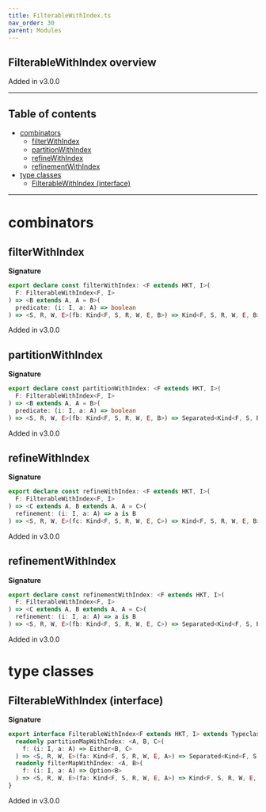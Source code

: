 ```yaml
---
title: FilterableWithIndex.ts
nav_order: 30
parent: Modules
---
```


## FilterableWithIndex overview

Added in v3.0.0

---

<h2 class="text-delta">Table of contents</h2>

- [combinators](#combinators)
  - [filterWithIndex](#filterwithindex)
  - [partitionWithIndex](#partitionwithindex)
  - [refineWithIndex](#refinewithindex)
  - [refinementWithIndex](#refinementwithindex)
- [type classes](#type-classes)
  - [FilterableWithIndex (interface)](#filterablewithindex-interface)

---

# combinators

## filterWithIndex

**Signature**

```ts
export declare const filterWithIndex: <F extends HKT, I>(
  F: FilterableWithIndex<F, I>
) => <B extends A, A = B>(
  predicate: (i: I, a: A) => boolean
) => <S, R, W, E>(fb: Kind<F, S, R, W, E, B>) => Kind<F, S, R, W, E, B>
```

Added in v3.0.0

## partitionWithIndex

**Signature**

```ts
export declare const partitionWithIndex: <F extends HKT, I>(
  F: FilterableWithIndex<F, I>
) => <B extends A, A = B>(
  predicate: (i: I, a: A) => boolean
) => <S, R, W, E>(fb: Kind<F, S, R, W, E, B>) => Separated<Kind<F, S, R, W, E, B>, Kind<F, S, R, W, E, B>>
```

Added in v3.0.0

## refineWithIndex

**Signature**

```ts
export declare const refineWithIndex: <F extends HKT, I>(
  F: FilterableWithIndex<F, I>
) => <C extends A, B extends A, A = C>(
  refinement: (i: I, a: A) => a is B
) => <S, R, W, E>(fc: Kind<F, S, R, W, E, C>) => Kind<F, S, R, W, E, B>
```

Added in v3.0.0

## refinementWithIndex

**Signature**

```ts
export declare const refinementWithIndex: <F extends HKT, I>(
  F: FilterableWithIndex<F, I>
) => <C extends A, B extends A, A = C>(
  refinement: (i: I, a: A) => a is B
) => <S, R, W, E>(fb: Kind<F, S, R, W, E, C>) => Separated<Kind<F, S, R, W, E, C>, Kind<F, S, R, W, E, B>>
```

Added in v3.0.0

# type classes

## FilterableWithIndex (interface)

**Signature**

```ts
export interface FilterableWithIndex<F extends HKT, I> extends Typeclass<F> {
  readonly partitionMapWithIndex: <A, B, C>(
    f: (i: I, a: A) => Either<B, C>
  ) => <S, R, W, E>(fa: Kind<F, S, R, W, E, A>) => Separated<Kind<F, S, R, W, E, B>, Kind<F, S, R, W, E, C>>
  readonly filterMapWithIndex: <A, B>(
    f: (i: I, a: A) => Option<B>
  ) => <S, R, W, E>(fa: Kind<F, S, R, W, E, A>) => Kind<F, S, R, W, E, B>
}
```

Added in v3.0.0
